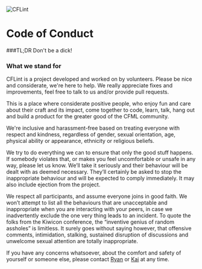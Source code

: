 ![CFLint](/src/main/resources/CFLint-logo.jpg)

Code of Conduct
===============

###TL;DR 
Don't be a dick!

### What we stand for

CFLint is a project developed and worked on by volunteers. Please be nice and considerate, we're here to help. We really appreciate fixes and improvements, feel free to talk to us and/or provide pull requests.

This is a place where considerate positive people, who enjoy fun and care about their craft and its impact, come together to code, learn, talk, hang out and build a product for the greater good of the CFML community.

We're inclusive and harassment-free based on treating everyone with respect and kindness, regardless of gender, sexual orientation, age, physical ability or appearance, ethnicity or religious beliefs.

We try to do everything we can to ensure that only the good stuff happens. If somebody violates that, or makes you feel uncomfortable or unsafe in any way, please let us know. We’ll take it seriously and their behaviour will be dealt with as deemed necessary. They’ll certainly be asked to stop the inappropriate behaviour and will be expected to comply immediately. It may also include ejection from the project.

We respect all participants, and assume everyone joins in good faith. We won’t attempt to list all the behaviours that are unacceptable and inappropriate when you are interacting with your peers, in case we inadvertently exclude the one very thing leads to an incident. To quote the folks from the Kiwicon conference, the “inventive genius of random assholes” is limitless. It surely goes without saying however, that offensive comments, intimidation, stalking, sustained disruption of discussions and unwelcome sexual attention are totally inappropriate.

If you have any concerns whatsoever, about the comfort and safety of yourself or someone else, please contact [Ryan](https://github.com/ryaneberly) or [Kai](https://github.com/TheRealAgentK) at any time.


